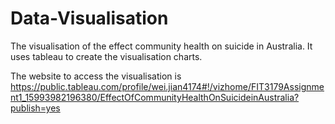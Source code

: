 # Data-Visualisation
The visualisation of the effect community health on suicide in Australia. It uses tableau to create the visualisation charts.

The website to access the visualisation is https://public.tableau.com/profile/wei.jian4174#!/vizhome/FIT3179Assignment1_15993982196380/EffectOfCommunityHealthOnSuicideinAustralia?publish=yes
